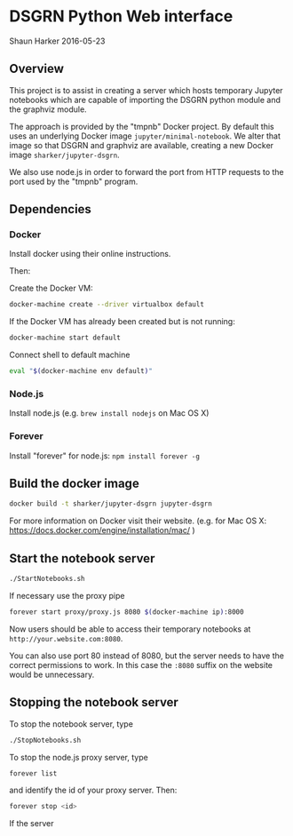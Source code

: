 # DSGRN Python Web interface

Shaun Harker
2016-05-23
 
## Overview

This project is to assist in creating a server which hosts temporary Jupyter notebooks which are capable of importing the DSGRN python module and the graphviz module.

The approach is provided by the "tmpnb" Docker project. By default this uses an underlying Docker image `jupyter/minimal-notebook`. We alter that image so that DSGRN and graphviz are available, creating a new Docker image `sharker/jupyter-dsgrn`.

We also use node.js in order to forward the port from HTTP requests to the port used by the "tmpnb" program.

## Dependencies

### Docker

Install docker using their online instructions.

Then:

Create the Docker VM:
```bash
docker-machine create --driver virtualbox default
```

If the Docker VM has already been created but is not running:
```bash
docker-machine start default
```

Connect shell to default machine
```bash
eval "$(docker-machine env default)"
```
### Node.js
Install node.js (e.g. `brew install nodejs` on Mac OS X)

### Forever
Install "forever" for node.js: `npm install forever -g`

## Build the docker image

```bash
docker build -t sharker/jupyter-dsgrn jupyter-dsgrn
```

For more information on Docker visit their website. (e.g. for Mac OS X: https://docs.docker.com/engine/installation/mac/ )

## Start the notebook server

```bash
./StartNotebooks.sh
```

If necessary use the proxy pipe

```bash
forever start proxy/proxy.js 8080 $(docker-machine ip):8000
```

Now users should be able to access their temporary notebooks at `http://your.website.com:8080`.

You can also use port 80 instead of 8080, but the server needs to have the correct permissions to work. In this case the `:8080` suffix on the website would be unnecessary.

## Stopping the notebook server

To stop the notebook server, type
```bash
./StopNotebooks.sh
```

To stop the node.js proxy server, type
```bash
forever list
```
and identify the id of your proxy server. Then:
```bash
forever stop <id>
```

If the server 